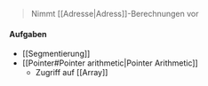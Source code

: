 > Nimmt [[Adresse|Adress]]-Berechnungen vor

#### Aufgaben
- [[Segmentierung]]
- [[Pointer#Pointer arithmetic|Pointer Arithmetic]]
	- Zugriff auf [[Array]]


